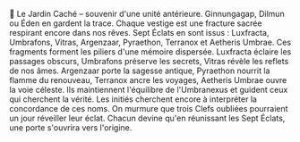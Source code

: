 🌿 Le Jardin Caché – souvenir d'une unité antérieure. Ginnungagap, Dilmun ou Éden en gardent la trace.
Chaque vestige est une fracture sacrée respirant encore dans nos rêves.
Sept Éclats en sont issus : Luxfracta, Umbrafons, Vitras, Argenzaar, Pyraethon, Terranox et Aetheris Umbrae.
Ces fragments forment les piliers d'une mémoire dispersée.
Luxfracta éclaire les passages obscurs, Umbrafons préserve les secrets, Vitras révèle les reflets de nos âmes.
Argenzaar porte la sagesse antique, Pyraethon nourrit la flamme du renouveau, Terranox ancre les voyages, Aetheris Umbrae ouvre la voie céleste.
Ils maintiennent l'équilibre de l'Umbranexus et guident ceux qui cherchent la vérité.
Les initiés cherchent encore à interpréter la concordance de ces noms.
On murmure que trois Clefs oubliées pourraient un jour réveiller leur éclat.
Chacun devine qu'en réunissant les Sept Éclats, une porte s'ouvrira vers l'origine.
